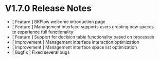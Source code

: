 # V1.7.0 Release Notes

- [ Feature ] BKFlow welcome introduction page
- [ Feature ] Management interface supports users creating new spaces to experience full functionality
- [ Feature ] Support for decision table functionality based on processes
- [ Improvement ] Management interface interaction optimization
- [ Improvement ] Management interface space list optimization
- [ Bugfix ] Fixed several bugs
